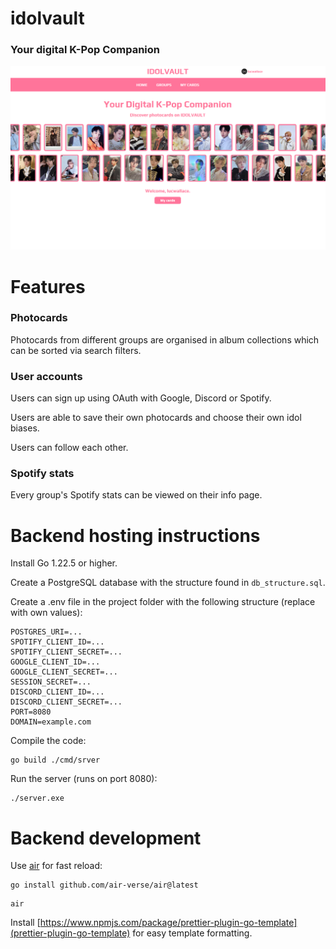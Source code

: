# idolvault

### Your digital K-Pop Companion

![Idolvault](site.png)

# Features

### Photocards

Photocards from different groups are organised in album collections which can be sorted via search filters.

### User accounts

Users can sign up using OAuth with Google, Discord or Spotify.

Users are able to save their own photocards and choose their own idol biases.

Users can follow each other.

### Spotify stats

Every group's Spotify stats can be viewed on their info page.

# Backend hosting instructions

Install Go 1.22.5 or higher.

Create a PostgreSQL database with the structure found in `db_structure.sql`.

Create a .env file in the project folder with the following structure (replace with own values):

```
POSTGRES_URI=...
SPOTIFY_CLIENT_ID=...
SPOTIFY_CLIENT_SECRET=...
GOOGLE_CLIENT_ID=...
GOOGLE_CLIENT_SECRET=...
SESSION_SECRET=...
DISCORD_CLIENT_ID=...
DISCORD_CLIENT_SECRET=...
PORT=8080
DOMAIN=example.com
```

Compile the code:

```
go build ./cmd/srver
```

Run the server (runs on port 8080):

```
./server.exe
```

# Backend development

Use [air](https://github.com/air-verse/air) for fast reload:

```
go install github.com/air-verse/air@latest
```

```
air
```

Install [https://www.npmjs.com/package/prettier-plugin-go-template](prettier-plugin-go-template) for easy
template formatting.
